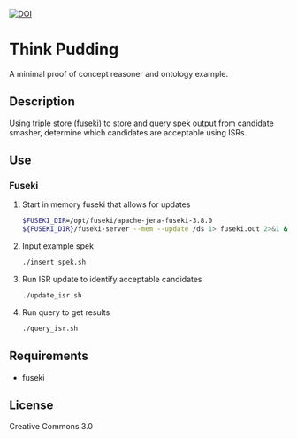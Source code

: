 [![DOI](https://zenodo.org/badge/100519665.svg)](https://zenodo.org/badge/latestdoi/100519665)


# Think Pudding
A minimal proof of concept reasoner and ontology example.

## Description
Using triple store (fuseki) to store and query spek output from candidate smasher,
determine which candidates are acceptable using ISRs.

## Use

### Fuseki

1. Start in memory fuseki that allows for updates
    ```sh
    $FUSEKI_DIR=/opt/fuseki/apache-jena-fuseki-3.8.0
    ${FUSEKI_DIR}/fuseki-server --mem --update /ds 1> fuseki.out 2>&1 &
    ```

2. Input example spek
    ```sh
    ./insert_spek.sh
    ```

3. Run ISR update to identify acceptable candidates
    ```sh
    ./update_isr.sh
    ```

4. Run query to get results
    ```sh
    ./query_isr.sh
    ```

## Requirements
- fuseki

## License

Creative Commons 3.0

